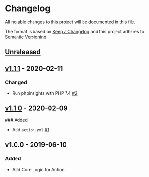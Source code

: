 # Changelog
All notable changes to this project will be documented in this file.

The format is based on [Keep a Changelog](http://keepachangelog.com/en/1.0.0/)
and this project adheres to [Semantic Versioning](http://semver.org/spec/v2.0.0.html).

## [Unreleased](https://github.com/stefanzweifel/laravel-phpinsights-action/compare/v1.1.1...HEAD)

## [v1.1.1](https://github.com/stefanzweifel/laravel-phpinsights-action/compare/v1.1.0...v1.1.1) - 2020-02-11

### Changed
- Run phpinsights with PHP 7.4 [#2](https://github.com/stefanzweifel/laravel-phpinsights-action/pull/2)

## [v1.1.0](https://github.com/stefanzweifel/laravel-phpinsights-action/compare/v1.0.0...v1.1.0) - 2020-02-09

### Added
- Add `action.yml` [#1](https://github.com/stefanzweifel/laravel-phpinsights-action/pull/1)

## v1.0.0 - 2019-06-10

### Added

- Add Core Logic for Action
